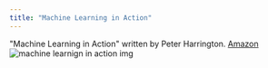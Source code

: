 ```yaml
---
title: "Machine Learning in Action"
---
```

"Machine Learning in Action" written by Peter Harrington. [Amazon](https://www.amazon.com/Machine-Learning-Action-Peter-Harrington/dp/1617290181)
![machine learnign in action img](http://t3.gstatic.com/images?q=tbn:ANd9GcTcb6zYnbCv3tRTTGwkDCcUFX1R0xIsytDiqL2M1ozVvd6a8Mks)
